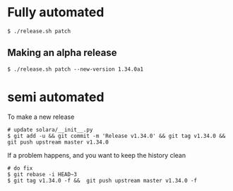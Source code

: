 
# Fully automated

    $ ./release.sh patch


## Making an alpha release


    $ ./release.sh patch --new-version 1.34.0a1


# semi automated
To make a new release
```
# update solara/__init__.py
$ git add -u && git commit -m 'Release v1.34.0' && git tag v1.34.0 && git push upstream master v1.34.0
```


If a problem happens, and you want to keep the history clean
```
# do fix
$ git rebase -i HEAD~3
$ git tag v1.34.0 -f &&  git push upstream master v1.34.0 -f
```
